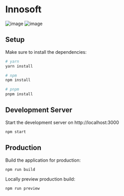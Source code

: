 # Innosoft

<img src="https://res.cloudinary.com/chuksmbanaso/image/upload/v1688275725/Screenshot_2023-07-02_at_06.23.13_jesibf.png" title="Image" alt="image">
<img src="https://res.cloudinary.com/chuksmbanaso/image/upload/v1688275737/Screenshot_2023-07-02_at_06.23.48_qf3faj.png" title="Image" alt="image">

## Setup

Make sure to install the dependencies:

```bash
# yarn
yarn install

# npm
npm install

# pnpm
pnpm install
```

## Development Server

Start the development server on http://localhost:3000

```bash
npm start
```

## Production

Build the application for production:

```bash
npm run build
```

Locally preview production build:

```bash
npm run preview
```
